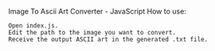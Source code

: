 Image To Ascii Art Converter - JavaScript
How to use:

    Open index.js.
    Edit the path to the image you want to convert.
    Receive the output ASCII art in the generated .txt file.
